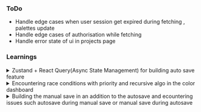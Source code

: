 ### ToDo
- Handle edge cases when user session get expired during fetching , palettes update
- Handle edge cases of authorisation while fetching
- Handle error state of ui in projects page
### Learnings

<details>
    <summary>Zustand + React Query(Async State Management) for building auto save feature</summary>
    <p>
       <li>First of the data is brought from the server</li>
       <li>Then when user interacts with the data we cant directly send the latest changes. As user can go on changing and a lot of request will be made to the server</li>
       <li>So I am zustand store for maintaining a colors array which will point to the latest changed data. And also a timer will start which will capture all the data changes. So after that span the request will be made with the latest data. Basically we are mutating with the latest recorded data</li>
       <li>Since the client side interaction is taking place and we are recording that we are using some external store. We could have used context but since a ton of changes can be made so going for a small state management library zustand</li>
    </p>
    
</details>

<details>
    <summary>Encountering race conditions with priority and recursive algo in the color dashboard</summary>
    <p>
        <h4>The save is autosaving feature. When colors are getting uploaded to the server and suppose at that time some changes happend.
        <br>Basically a race condition</h4>
       <h3>Solutions</h3>
       <li>Lock the ui when data is getting changed or mutation is happening</li>
       <li>Built some algo to gather the data changes made during the mutation and then after the settlement of the mutation re-perform the action but with the waitlist data</li>
    </p>
    <p>
        <h4> What I have done?</h4>
       <li>I took the second approach </li>
       <li>In my autosave feature, whenever the pallets are getting changed a scheduler starts. In that span of around of 4000ms all the latest changes are getting saved and atlast the latest one gets pushed to the server</li>
       <li>But in that span of sending, all the changes are getting saved to a waitList.</li>
       <li>So a recursive process is taking place</li>
       <li>Atlast, after onSettled the waitlist is emptied to the main color stack so that it does not move into recursive hell.</li>
       <li>Indirectly its an priority system. If data is in waitlist it will be send first</li>
    </p>
</details>

</details>

<details>
    <summary>Building the manual save in an addition to the autosave and ecountering issues such autosave during manual save or manual save during autosave</summary>
    <p>
       <li>We are using scheduling system.</li>
       <li>When manual save is pressed, just clear the schedule and push the latest data</li>
       <li>If during autosave manual save is pressed, then the queue will get emptied since the latest data pushed so if no data remains in the queue , dont go for the mutation</li>
       <li>If during manual save some changes performed, stack them up. And make another request with another set of data which will be autosaving</li>
    </p>
</details>

</details>
